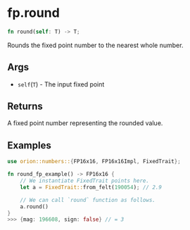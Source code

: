 # fp.round

```rust
fn round(self: T) -> T;
```

Rounds the fixed point number to the nearest whole number.

## Args

* `self`(`T`) - The input fixed point

## Returns

A fixed point number representing the rounded value.

## Examples


```rust
use orion::numbers::{FP16x16, FP16x16Impl, FixedTrait};

fn round_fp_example() -> FP16x16 {
    // We instantiate FixedTrait points here.
    let a = FixedTrait::from_felt(190054); // 2.9

    // We can call `round` function as follows.
    a.round()
}
>>> {mag: 196608, sign: false} // = 3
```

